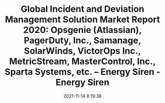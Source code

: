 ---
"title": "Global Incident and Deviation Management Solution Market Report 2020: Opsgenie (Atlassian), PagerDuty, Inc., Samanage, SolarWinds, VictorOps Inc., MetricStream, MasterControl, Inc., Sparta Systems, etc. – Energy Siren - Energy Siren"
"date": "2021-11-14 8:19:38"
"feed_name": "GOOGLENEWSINDUSTRIAL"
"feed_website": "https://news.google.com/search?q=industrial%2Bincident&hl=en-US&gl=US&ceid=US:en"
"feed_rss": "https://news.google.com/rss/search?q=industrial%2Bincident&hl=en-US&gl=US&ceid=US:en"
"link": "https://energysiren.co.ke/2021/11/14/global-incident-and-deviation-management-solution-market-report-2020-opsgenie-atlassian-pagerduty-inc-samanage-solarwinds-victorops-inc-metricstream-mastercontrol-inc-sparta-systems-et/"
"source": "{'href': 'https://energysiren.co.ke', 'title': 'Energy Siren'}"
"file": "_posts/2021-1-1-da5d1818a9571dfef9e184d709f282b5871c938a.md"
"accident": "0"
"drilling": "0"
"dead": "0"
"injured": "0"
"arrested": "0"
"place": "unknown place"
"where": "unknown site"
"causes": "unknown"
"place_uri": "unknown place"
---
